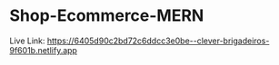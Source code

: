 # Shop-Ecommerce-MERN

Live Link: https://6405d90c2bd72c6ddcc3e0be--clever-brigadeiros-9f601b.netlify.app
